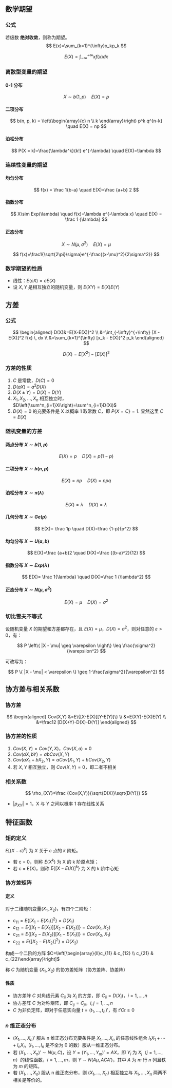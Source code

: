 ## 数学期望

### 公式

若级数 **绝对收敛**，则称为期望。
$$
E(x)=\sum_{k=1}^{\infty}x_kp_k
$$

$$
E(X)=\int_{-\infty}^{+\infty}xf(x)dx
$$



### 离散型变量的期望

#### 0-1 分布

$$
 X\sim b(1,p)\quad E(X) = p
$$

#### 二项分布

$$
b(n, p, k) = \left(\begin{array}{c} n \\ k \end{array}\right) p^k q^{n-k} \quad E(X) = np
$$

#### 泊松分布

$$
P(X = k)=\frac{\lambda^k}{k!} e^{-\lambda} \quad E(X)=\lambda
$$

### 连续性变量的期望

#### 均匀分布

$$
f(x) = \frac 1{b-a} \quad E(X)=\frac {a+b} 2
$$

#### 指数分布

$$
X\sim Exp(\lambda) \quad f(x)=\lambda e^{-\lambda x} \quad E(X) = \frac 1 {\lambda}
$$

#### 正态分布

$$
X\sim N(\mu,\sigma^2) \quad E(X)=\mu
$$

$$
f(x)=\frac1{\sqrt{2\pi}\sigma}e^{-\frac{(x-\mu)^2}{2\sigma^2}}
$$

### 数学期望的性质

- 线性：$E(cX)=cE(X)$
- 设 $X,Y$ 是相互独立的随机变量，则 $E(XY)=E(X)E(Y)$

## 方差

### 公式

$$
\begin{aligned}
D(X)&=E[X-E(X)]^2 \\
&=\int_{-\infty}^{+\infty} [X - E(X)]^2 f(x) \, dx \\
&=\sum_{k=1}^{\infty} [x_k - E(X)]^2 p_k
\end{aligned}
$$

$$
D(X)=E[X^2]-[E(X)]^2
$$

### 方差的性质

1. $C$ 是常数，$D(C)=0$​ 
2. $D(aX)=a^2D(X)$
3. $D(X\pm Y)=D(X)+D(Y)$​
4. $X_1,X_2,\dots,X_n$ 相互独立时，$D\left(\sum^n_{i=1}Xi\right)=\sum^n_{i=1}D(Xi)$
5. $D(X)=0$ 的充要条件是 X 以概率 1 取常数 $C$，即 $P\{X=C\}=1$. 显然这里 $C=E(X)$

### 随机变量的方差

#### 两点分布 $X\sim b(1,p)$

$$
E(X)=p \quad D(X)=p(1-p)
$$

#### 二项分布 $X \sim b(n,p)$​

$$
E(X)=np \quad D(X)=npq
$$

#### 泊松分布 $X \sim \pi(\lambda)$

$$
E(X)=\lambda \quad D(X)=\lambda
$$

#### 几何分布 $X\sim Ge(p)$

$$
E(X)= \frac 1p \quad D(X)=\frac {1-p}{p^2}
$$

#### 均匀分布 $X\sim U(a,b)$

$$
E(X)=\frac {a+b}2 \quad D(X)=\frac {(b-a)^2}{12}
$$

#### 指数分布 $X\sim Exp(\lambda)$​

$$
E(X)= \frac 1{\lambda} \quad D(X)=\frac 1 {\lambda^2}
$$

#### 正态分布 $X\sim N(\mu,\sigma^2)$

$$
E(X)=\mu \quad D(X)=\sigma^2
$$

### 切比雪夫不等式

设随机变量 $X$ 的期望和方差都存在，且 $E(X) = \mu$，$D(X) = \sigma^2$，则对任意的 $\varepsilon > 0$，有：

$$
P \left\{ |X - \mu| \geq \varepsilon \right\} \leq \frac{\sigma^2}{\varepsilon^2}
$$

可改写为：

$$
P \{ |X - \mu| < \varepsilon \} \geq 1-\frac{\sigma^2}{\varepsilon^2}
$$

## 协方差与相关系数

### 协方差

$$
\begin{aligned}
Cov(X,Y) &=E\{[X-E(X)][Y-E(Y)]\} \\
&=E(XY)-E(X)E(Y) \\
&=\frac12 [D(X+Y)-D(X)-D(Y)]
\end{aligned}
$$

### 协方差的性质

1. $Cov(X,Y)=Cov(Y,X)$，$Cov(X,a)=0$​
2. $Cov(aX,bY)=abCov(X,Y)$
3. $Cov(aX_1+bX_2,Y)=aCov(X_1,Y)+bCov(X_2,Y)$
4. 若 $X,Y$ 相互独立，则 $Cov(X,Y)=0$，即二者不相关

### 相关系数

$$
\rho_{XY}=\frac {Cov(X,Y)}{\sqrt{D(X)}\sqrt{D(Y)}}
$$

- $|\rho_{XY}|=1$，X 与 Y 之间以概率 1 存在线性关系

## 特征函数

### 矩的定义

$E[(X-c)^k]$ 为 $X$ 关于 $c$ 点的 $k$ 阶矩。

- 若 c = 0，则称 $E(X^k)$ 为 X 的 k 阶原点矩；
- 若 c = E(X)，则称 $E\{[X-E(X)]^k\}$ 为 X 的 k 阶中心矩

### 协方差矩阵

#### 定义

对于二维随机变量$(X_1,X_2)$，有四个二阶矩：

- $c_{11}=E\left\{\left[X_{1}-E\left(X_{1}\right)\right]^{2}\right\}=D\left(X_{1}\right)$
- $c_{12}=E\left\{\left[X_{1}-E\left(X_{1}\right)\right]\left[X_{2}-E\left(X_{2}\right)\right]\right\}=Cov\left(X_{1},X_{2}\right)$
- $c_{21}=E\{ [X_{2}-E(X_{2})][X_{1}-E(X_{1})]\}=Cov(X_{2},X_{1})$
- $c_{22}=E\left\{\left[X_{2}-E\left(X_{2}\right)\right]^{2}\right\}=D\left(X_{2}\right)$​

构成一个二阶的方阵 $C=\left[\begin{array}{ll}c_{11} & c_{12} \\ c_{21} & c_{22}\end{array}\right]$​

称 $C$ 为随机变量 $(X_1,X_2)$ 的协方差矩阵（协方差阵、协差阵）

#### 性质

- 协方差阵 $C$ 对角线元素 $C_{ii}$ 为 $X_i$ 的方差，即 $C_{ii}=D(X_i)$，$i = 1,\ldots,n$
- 协方差阵 $C$ 为对称矩阵，即 $C_{ij}=C_{ji}$，$i,j = 1,\ldots,n$
- $C$ 为非负定阵，即对于任意实向量 $t=(t_1,\ldots,t_n)'$，有 $t'Ct\geq0$

### $n$ 维正态分布

- $(X_1,\ldots,X_n)'$ 服从 n 维正态分布充要条件是 $X_1,\ldots,X_n$ 的任意线性组合 $l_1X_1+\cdots+l_nX_n$（$l_1,\ldots,l_n$ 是不全为 0 的数）服从一维正态分布。
- 若 $(X_1,\ldots,X_n)'\sim N(\mu,C)$，设 $Y=(Y_1,\ldots,Y_m)'=AX$，即 $Y_i$ 为 $X_j$（$j = 1,\ldots,n$）的线性函数，$i = 1,\ldots,m$，则 $Y\sim N(A\mu,ACA')$，其中 $A$ 为 $m$ 行 $n$ 列且秩为 $m$ 的矩阵。
- 若 $(X_1,\ldots,X_n)$ 服从 n 维正态分布，则 $(X_1,\ldots,X_n)$ 相互独立与 $X_1,\ldots,X_n$ 两两不相关是等价的。
